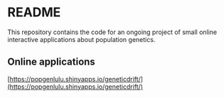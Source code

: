 # README

This repository contains the code for an ongoing project of small online interactive applications about population genetics.

## Online applications

[https://popgenlulu.shinyapps.io/geneticdrift/](https://popgenlulu.shinyapps.io/geneticdrift/) 